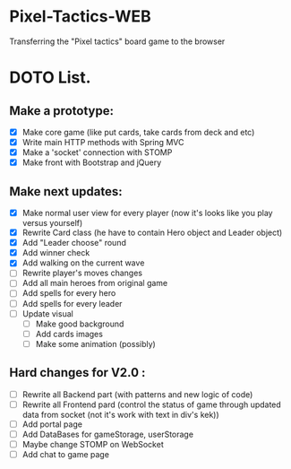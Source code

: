 # Pixel-Tactics-WEB
Transferring the "Pixel tactics" board game to the browser

# DOTO List.

## Make a prototype:
  - [x] Make core game (like put cards, take cards from deck and etc)
  - [x] Write main HTTP methods with Spring MVC
  - [x] Make a 'socket' connection with STOMP
  - [x] Make front with Bootstrap and jQuery
    
 ## Make next updates:
  - [x] Make normal user view for every player (now it's looks like you play versus yourself)
  - [x] Rewrite Card class (he have to contain Hero object and Leader object)
  - [x] Add "Leader choose" round
  - [x] Add winner check  
  - [x] Add walking on the current wave
  - [ ] Rewrite player's moves changes
  - [ ] Add all main heroes from original game
  - [ ] Add spells for every hero
  - [ ] Add spells for every leader
  - [ ] Update visual
    - [ ] Make good background
    - [ ] Add cards images
    - [ ] Make some animation (possibly)
      
## Hard changes for V2.0 :
  - [ ] Rewrite all Backend part (with patterns and new logic of code)
  - [ ] Rewrite all Frontend pard (control the status of game through updated data from socket (not it's work with text in div's kek))    
  - [ ] Add portal page
  - [ ] Add DataBases for gameStorage, userStorage
  - [ ] Maybe change STOMP on WebSocket
  - [ ] Add chat to game page
